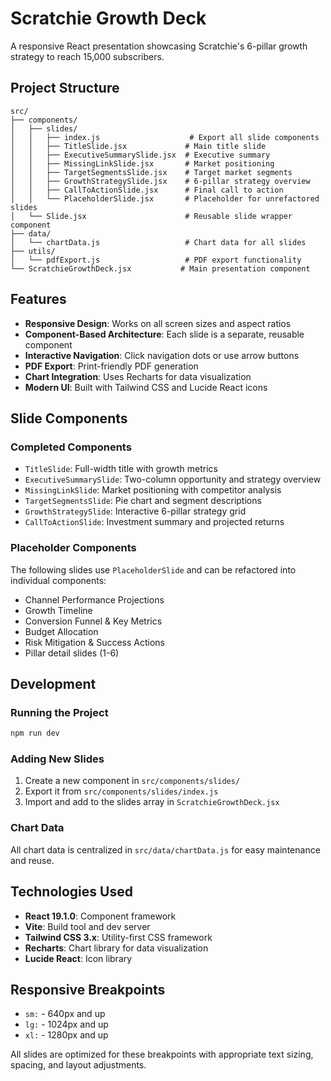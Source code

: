 # Scratchie Growth Deck

A responsive React presentation showcasing Scratchie's 6-pillar growth strategy to reach 15,000 subscribers.

## Project Structure

```
src/
├── components/
│   ├── slides/
│   │   ├── index.js                    # Export all slide components
│   │   ├── TitleSlide.jsx             # Main title slide
│   │   ├── ExecutiveSummarySlide.jsx  # Executive summary
│   │   ├── MissingLinkSlide.jsx       # Market positioning
│   │   ├── TargetSegmentsSlide.jsx    # Target market segments
│   │   ├── GrowthStrategySlide.jsx    # 6-pillar strategy overview
│   │   ├── CallToActionSlide.jsx      # Final call to action
│   │   └── PlaceholderSlide.jsx       # Placeholder for unrefactored slides
│   └── Slide.jsx                      # Reusable slide wrapper component
├── data/
│   └── chartData.js                   # Chart data for all slides
├── utils/
│   └── pdfExport.js                   # PDF export functionality
└── ScratchieGrowthDeck.jsx           # Main presentation component
```

## Features

- **Responsive Design**: Works on all screen sizes and aspect ratios
- **Component-Based Architecture**: Each slide is a separate, reusable component
- **Interactive Navigation**: Click navigation dots or use arrow buttons
- **PDF Export**: Print-friendly PDF generation
- **Chart Integration**: Uses Recharts for data visualization
- **Modern UI**: Built with Tailwind CSS and Lucide React icons

## Slide Components

### Completed Components
- `TitleSlide`: Full-width title with growth metrics
- `ExecutiveSummarySlide`: Two-column opportunity and strategy overview
- `MissingLinkSlide`: Market positioning with competitor analysis
- `TargetSegmentsSlide`: Pie chart and segment descriptions
- `GrowthStrategySlide`: Interactive 6-pillar strategy grid
- `CallToActionSlide`: Investment summary and projected returns

### Placeholder Components
The following slides use `PlaceholderSlide` and can be refactored into individual components:
- Channel Performance Projections
- Growth Timeline
- Conversion Funnel & Key Metrics
- Budget Allocation
- Risk Mitigation & Success Actions
- Pillar detail slides (1-6)

## Development

### Running the Project
```bash
npm run dev
```

### Adding New Slides
1. Create a new component in `src/components/slides/`
2. Export it from `src/components/slides/index.js`
3. Import and add to the slides array in `ScratchieGrowthDeck.jsx`

### Chart Data
All chart data is centralized in `src/data/chartData.js` for easy maintenance and reuse.

## Technologies Used

- **React 19.1.0**: Component framework
- **Vite**: Build tool and dev server
- **Tailwind CSS 3.x**: Utility-first CSS framework
- **Recharts**: Chart library for data visualization
- **Lucide React**: Icon library

## Responsive Breakpoints

- `sm:` - 640px and up
- `lg:` - 1024px and up  
- `xl:` - 1280px and up

All slides are optimized for these breakpoints with appropriate text sizing, spacing, and layout adjustments.
